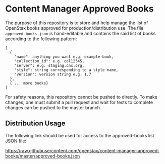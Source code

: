 # Content Manager Approved Books

The purpose of this repository is to store and help manage the list of OpenStax books approved for production/distribution use.
The file `approved-books.json` is hand-editable and contains the said list of books according to the following pattern:
```text
[
  {
    "name": anything you want e.g. example-book,
    "collection_id": e.g. col12345,
    "server": e.g. staging.cnx.org,
    "style": string corresponding to a style name,
    "version": version string e.g. 1.7
  },
  { ... more books}
]
```

For safety reasons, this repository cannot be pushed to directly. To make changes, one must submit a pull request and wait for tests to complete changes can be pushed to the master branch.

## Distribution Usage

The following link should be used for access to the approved-books list JSON file:

https://raw.githubusercontent.com/openstax/content-manager-approved-books/master/approved-books.json